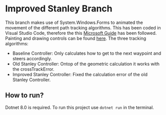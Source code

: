 # Improved Stanley Branch
This branch makes use of System.Windows.Forms to animated the movement of the different path tracking algorithms. This has been coded in Visual Studio Code, therefore the this [Microsoft Guide](https://learn.microsoft.com/en-gb/dotnet/desktop/winforms/how-to-create-a-windows-forms-application-from-the-command-line?view=netframeworkdesktop-4.8) has been followed. Painting and drawing controls can be found [here](https://learn.microsoft.com/en-us/dotnet/desktop/winforms/controls/custom-painting-drawing?view=netdesktop-8.0).
The three tracking algorithms:
- Baseline Controller: Only calculates how to get to the next waypoint and steers accordingly.
- Old Stanley Controller: Ontop of the geometric calculation it works with the crossTrackError.
- Improved Stanley Controller: Fixed the calculation error of the old Stanley Controller.

## How to run?
Dotnet 8.0 is required.
To run this project use `dotnet run` in the terminal.